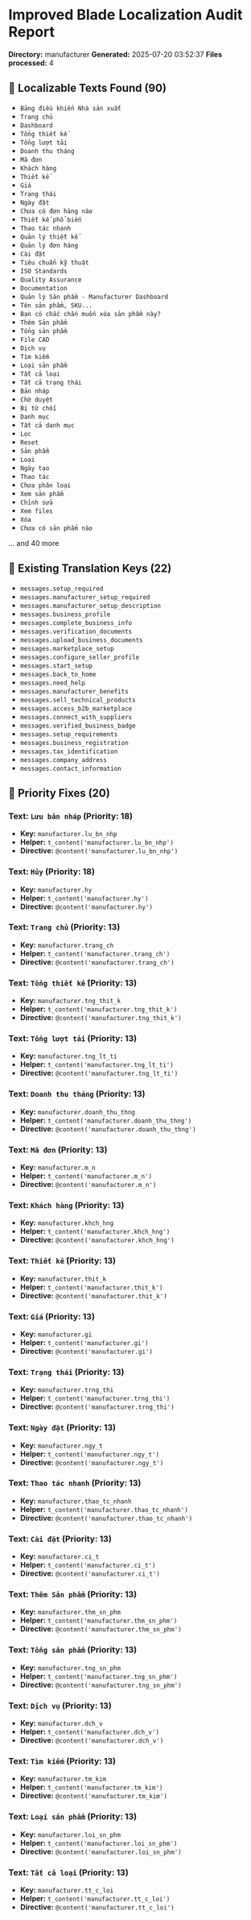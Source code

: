 # Improved Blade Localization Audit Report

**Directory:** manufacturer
**Generated:** 2025-07-20 03:52:37
**Files processed:** 4

## 📝 Localizable Texts Found (90)

- `Bảng điều khiển Nhà sản xuất`
- `Trang chủ`
- `Dashboard`
- `Tổng thiết kế`
- `Tổng lượt tải`
- `Doanh thu tháng`
- `Mã đơn`
- `Khách hàng`
- `Thiết kế`
- `Giá`
- `Trạng thái`
- `Ngày đặt`
- `Chưa có đơn hàng nào`
- `Thiết kế phổ biến`
- `Thao tác nhanh`
- `Quản lý thiết kế`
- `Quản lý đơn hàng`
- `Cài đặt`
- `Tiêu chuẩn kỹ thuật`
- `ISO Standards`
- `Quality Assurance`
- `Documentation`
- `Quản lý Sản phẩm - Manufacturer Dashboard`
- `Tên sản phẩm, SKU...`
- `Bạn có chắc chắn muốn xóa sản phẩm này?`
- `Thêm Sản phẩm`
- `Tổng sản phẩm`
- `File CAD`
- `Dịch vụ`
- `Tìm kiếm`
- `Loại sản phẩm`
- `Tất cả loại`
- `Tất cả trạng thái`
- `Bản nháp`
- `Chờ duyệt`
- `Bị từ chối`
- `Danh mục`
- `Tất cả danh mục`
- `Lọc`
- `Reset`
- `Sản phẩm`
- `Loại`
- `Ngày tạo`
- `Thao tác`
- `Chưa phân loại`
- `Xem sản phẩm`
- `Chỉnh sửa`
- `Xem files`
- `Xóa`
- `Chưa có sản phẩm nào`

... and 40 more

## 🔑 Existing Translation Keys (22)

- `messages.setup_required`
- `messages.manufacturer_setup_required`
- `messages.manufacturer_setup_description`
- `messages.business_profile`
- `messages.complete_business_info`
- `messages.verification_documents`
- `messages.upload_business_documents`
- `messages.marketplace_setup`
- `messages.configure_seller_profile`
- `messages.start_setup`
- `messages.back_to_home`
- `messages.need_help`
- `messages.manufacturer_benefits`
- `messages.sell_technical_products`
- `messages.access_b2b_marketplace`
- `messages.connect_with_suppliers`
- `messages.verified_business_badge`
- `messages.setup_requirements`
- `messages.business_registration`
- `messages.tax_identification`
- `messages.company_address`
- `messages.contact_information`

## 🎯 Priority Fixes (20)

### Text: `Lưu bản nháp` (Priority: 18)
- **Key:** `manufacturer.lu_bn_nhp`
- **Helper:** `t_content('manufacturer.lu_bn_nhp')`
- **Directive:** `@content('manufacturer.lu_bn_nhp')`

### Text: `Hủy` (Priority: 18)
- **Key:** `manufacturer.hy`
- **Helper:** `t_content('manufacturer.hy')`
- **Directive:** `@content('manufacturer.hy')`

### Text: `Trang chủ` (Priority: 13)
- **Key:** `manufacturer.trang_ch`
- **Helper:** `t_content('manufacturer.trang_ch')`
- **Directive:** `@content('manufacturer.trang_ch')`

### Text: `Tổng thiết kế` (Priority: 13)
- **Key:** `manufacturer.tng_thit_k`
- **Helper:** `t_content('manufacturer.tng_thit_k')`
- **Directive:** `@content('manufacturer.tng_thit_k')`

### Text: `Tổng lượt tải` (Priority: 13)
- **Key:** `manufacturer.tng_lt_ti`
- **Helper:** `t_content('manufacturer.tng_lt_ti')`
- **Directive:** `@content('manufacturer.tng_lt_ti')`

### Text: `Doanh thu tháng` (Priority: 13)
- **Key:** `manufacturer.doanh_thu_thng`
- **Helper:** `t_content('manufacturer.doanh_thu_thng')`
- **Directive:** `@content('manufacturer.doanh_thu_thng')`

### Text: `Mã đơn` (Priority: 13)
- **Key:** `manufacturer.m_n`
- **Helper:** `t_content('manufacturer.m_n')`
- **Directive:** `@content('manufacturer.m_n')`

### Text: `Khách hàng` (Priority: 13)
- **Key:** `manufacturer.khch_hng`
- **Helper:** `t_content('manufacturer.khch_hng')`
- **Directive:** `@content('manufacturer.khch_hng')`

### Text: `Thiết kế` (Priority: 13)
- **Key:** `manufacturer.thit_k`
- **Helper:** `t_content('manufacturer.thit_k')`
- **Directive:** `@content('manufacturer.thit_k')`

### Text: `Giá` (Priority: 13)
- **Key:** `manufacturer.gi`
- **Helper:** `t_content('manufacturer.gi')`
- **Directive:** `@content('manufacturer.gi')`

### Text: `Trạng thái` (Priority: 13)
- **Key:** `manufacturer.trng_thi`
- **Helper:** `t_content('manufacturer.trng_thi')`
- **Directive:** `@content('manufacturer.trng_thi')`

### Text: `Ngày đặt` (Priority: 13)
- **Key:** `manufacturer.ngy_t`
- **Helper:** `t_content('manufacturer.ngy_t')`
- **Directive:** `@content('manufacturer.ngy_t')`

### Text: `Thao tác nhanh` (Priority: 13)
- **Key:** `manufacturer.thao_tc_nhanh`
- **Helper:** `t_content('manufacturer.thao_tc_nhanh')`
- **Directive:** `@content('manufacturer.thao_tc_nhanh')`

### Text: `Cài đặt` (Priority: 13)
- **Key:** `manufacturer.ci_t`
- **Helper:** `t_content('manufacturer.ci_t')`
- **Directive:** `@content('manufacturer.ci_t')`

### Text: `Thêm Sản phẩm` (Priority: 13)
- **Key:** `manufacturer.thm_sn_phm`
- **Helper:** `t_content('manufacturer.thm_sn_phm')`
- **Directive:** `@content('manufacturer.thm_sn_phm')`

### Text: `Tổng sản phẩm` (Priority: 13)
- **Key:** `manufacturer.tng_sn_phm`
- **Helper:** `t_content('manufacturer.tng_sn_phm')`
- **Directive:** `@content('manufacturer.tng_sn_phm')`

### Text: `Dịch vụ` (Priority: 13)
- **Key:** `manufacturer.dch_v`
- **Helper:** `t_content('manufacturer.dch_v')`
- **Directive:** `@content('manufacturer.dch_v')`

### Text: `Tìm kiếm` (Priority: 13)
- **Key:** `manufacturer.tm_kim`
- **Helper:** `t_content('manufacturer.tm_kim')`
- **Directive:** `@content('manufacturer.tm_kim')`

### Text: `Loại sản phẩm` (Priority: 13)
- **Key:** `manufacturer.loi_sn_phm`
- **Helper:** `t_content('manufacturer.loi_sn_phm')`
- **Directive:** `@content('manufacturer.loi_sn_phm')`

### Text: `Tất cả loại` (Priority: 13)
- **Key:** `manufacturer.tt_c_loi`
- **Helper:** `t_content('manufacturer.tt_c_loi')`
- **Directive:** `@content('manufacturer.tt_c_loi')`

